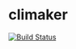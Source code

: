 # climaker

[![Build Status](https://travis-ci.com/raurodse/climaker.svg?branch=master)](https://travis-ci.com/raurodse/climaker)

